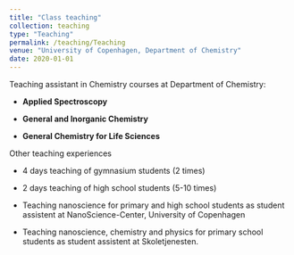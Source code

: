 ```yaml
---
title: "Class teaching"
collection: teaching
type: "Teaching"
permalink: /teaching/Teaching
venue: "University of Copenhagen, Department of Chemistry"
date: 2020-01-01
---
```


Teaching assistant in Chemistry courses at Department of Chemistry: 

* **Applied Spectroscopy**

* **General and Inorganic Chemistry**

* **General Chemistry for Life Sciences**


Other teaching experiences

* 4 days teaching of gymnasium students (2 times) 

* 2 days teaching of high school students (5-10 times) 

* Teaching nanoscience for primary and high school students as student assistent at NanoScience-Center, University of Copenhagen

* Teaching nanoscience, chemistry and physics for primary school students as student assistent at Skoletjenesten.